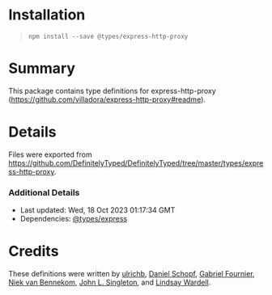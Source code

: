 # Installation
> `npm install --save @types/express-http-proxy`

# Summary
This package contains type definitions for express-http-proxy (https://github.com/villadora/express-http-proxy#readme).

# Details
Files were exported from https://github.com/DefinitelyTyped/DefinitelyTyped/tree/master/types/express-http-proxy.

### Additional Details
 * Last updated: Wed, 18 Oct 2023 01:17:34 GMT
 * Dependencies: [@types/express](https://npmjs.com/package/@types/express)

# Credits
These definitions were written by [ ulrichb](https://github.com/ulrichb), [Daniel Schopf](https://github.com/Danscho), [Gabriel Fournier](https://github.com/carboneater), [Niek van Bennekom](https://github.com/niekvb), [John L. Singleton](https://github.com/jsinglet), and [Lindsay Wardell](https://github.com/lindsaykwardell).
